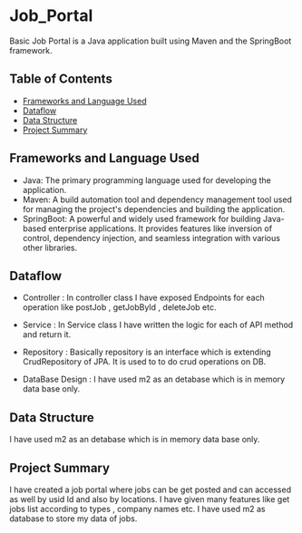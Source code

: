 # Job_Portal
Basic Job Portal is a Java application built using Maven and the SpringBoot framework.

## Table of Contents

- [Frameworks and Language Used](#frameworks-and-language-used)
- [Dataflow](#dataflow)
- [Data Structure](#data-structure)
- [Project Summary](#project-summary)

## Frameworks and Language Used

- Java: The primary programming language used for developing the application.
- Maven: A build automation tool and dependency management tool used for managing the project's dependencies and building the application.
- SpringBoot: A powerful and widely used framework for building Java-based enterprise applications. It provides features like inversion of control, dependency injection, and seamless integration with various other libraries.

## Dataflow
* Controller : In controller class I have exposed Endpoints for each operation like postJob , getJobById , deleteJob etc.

* Service : In Service class I have written the logic for each of API method and return it.

* Repository : Basically repository is an interface which is extending CrudRepository of JPA. It is used to to do crud operations on DB.

* DataBase Design : I have used m2 as an detabase which is in memory data base only.

## Data Structure

I have used m2 as an detabase which is in memory data base only.

## Project Summary

I have created a job portal where jobs can be get posted and can accessed as well by usid Id and also by locations. I have given many features like get jobs list according to types , company names etc. I have used m2 as database to store my data of jobs.
